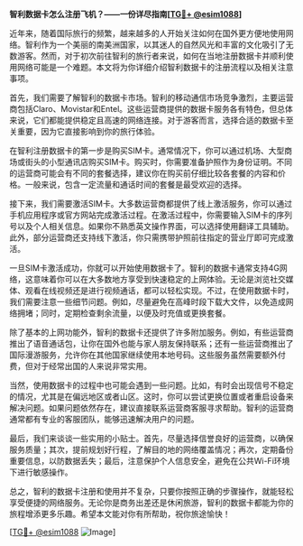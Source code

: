 **智利数据卡怎么注册飞机？——一份详尽指南[[TG💪+ @esim1088](https://t.me/s/esim1088)]**

近年来，随着国际旅行的频繁，越来越多的人开始关注如何在国外更方便地使用网络。智利作为一个美丽的南美洲国家，以其迷人的自然风光和丰富的文化吸引了无数游客。然而，对于初次前往智利的旅行者来说，如何在当地注册数据卡并顺利使用网络可能是一个难题。本文将为你详细介绍智利数据卡的注册流程以及相关注意事项。

首先，我们需要了解智利的数据卡市场。智利的移动通信市场竞争激烈，主要运营商包括Claro、Movistar和Entel。这些运营商提供的数据卡服务各有特色，但总体来说，它们都能提供稳定且高速的网络连接。对于游客而言，选择合适的数据卡至关重要，因为它直接影响到你的旅行体验。

在智利注册数据卡的第一步是购买SIM卡。通常情况下，你可以通过机场、大型商场或街头的小型通讯店购买SIM卡。购买时，你需要准备护照作为身份证明。不同的运营商可能会有不同的套餐选择，建议你在购买前仔细比较各套餐的内容和价格。一般来说，包含一定流量和通话时间的套餐是最受欢迎的选择。

接下来，我们需要激活SIM卡。大多数运营商都提供了线上激活服务，你可以通过手机应用程序或官方网站完成激活过程。在激活过程中，你需要输入SIM卡的序列号以及个人相关信息。如果你不熟悉英文操作界面，可以选择使用翻译工具辅助。此外，部分运营商还支持线下激活，你只需携带护照前往指定的营业厅即可完成激活。

一旦SIM卡激活成功，你就可以开始使用数据卡了。智利的数据卡通常支持4G网络，这意味着你可以在大多数地方享受到快速稳定的上网体验。无论是浏览社交媒体、观看在线视频还是进行视频通话，都可以轻松实现。不过，在使用数据卡时，我们需要注意一些细节问题。例如，尽量避免在高峰时段下载大文件，以免造成网络拥堵；同时，定期检查剩余流量，以便及时充值或更换套餐。

除了基本的上网功能外，智利的数据卡还提供了许多附加服务。例如，有些运营商推出了语音通话包，让你在国外也能与家人朋友保持联系；还有一些运营商推出了国际漫游服务，允许你在其他国家继续使用本地号码。这些服务虽然需要额外付费，但对于经常出国的人来说非常实用。

当然，使用数据卡的过程中也可能会遇到一些问题。比如，有时会出现信号不稳定的情况，尤其是在偏远地区或者山区。这时，你可以尝试更换位置或者重启设备来解决问题。如果问题依然存在，建议直接联系运营商客服寻求帮助。智利的运营商通常都有专业的客服团队，能够迅速解决用户的问题。

最后，我们来谈谈一些实用的小贴士。首先，尽量选择信誉良好的运营商，以确保服务质量；其次，提前规划好行程，了解目的地的网络覆盖情况；再次，定期备份重要信息，以防数据丢失；最后，注意保护个人信息安全，避免在公共Wi-Fi环境下进行敏感操作。

总之，智利的数据卡注册和使用并不复杂，只要你按照正确的步骤操作，就能轻松享受便捷的网络服务。无论你是商务出差还是休闲旅游，智利的数据卡都能为你的旅程增添更多乐趣。希望本文能对你有所帮助，祝你旅途愉快！

[[TG💪+ @esim1088](https://t.me/s/esim1088) ![Image](https://i.postimg.cc/4NQfJmqS/Snipaste-2025-05-13-00-14-12.png)]